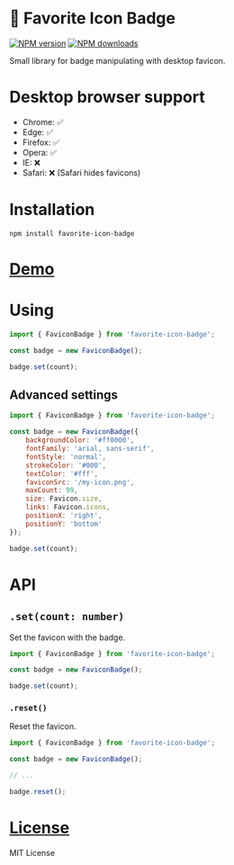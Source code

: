📛 Favorite Icon Badge
===================

[![NPM version](https://img.shields.io/npm/v/favorite-icon-badge.svg?style=flat)](https://www.npmjs.com/package/favorite-icon-badge)
[![NPM downloads](https://img.shields.io/npm/dm/favorite-icon-badge.svg?style=flat)](https://www.npmjs.com/package/favorite-icon-badge)

Small library for badge manipulating with desktop favicon.

# Desktop browser support
- Chrome: ✅
- Edge: ✅
- Firefox: ✅
- Opera: ✅
- IE: ❌
- Safari: ❌ (Safari hides favicons)

# Installation
`npm install favorite-icon-badge`

# [Demo](https://favorite-icon.github.io/examples/badge.html)

# Using
```js
import { FaviconBadge } from 'favorite-icon-badge';

const badge = new FaviconBadge();

badge.set(count);
```

## Advanced settings
```js
import { FaviconBadge } from 'favorite-icon-badge';

const badge = new FaviconBadge({
    backgroundColor: '#ff0000',
    fontFamily: 'arial, sans-serif',
    fontStyle: 'normal',
    strokeColor: '#000',
    textColor: '#fff',
    faviconSrc: '/my-icon.png',
    maxCount: 99,
    size: Favicon.size,
    links: Favicon.icons,
    positionX: 'right',
    positionY: 'bottom'
});

badge.set(count);
```

# API

## `.set(count: number)`
Set the favicon with the badge.

```js
import { FaviconBadge } from 'favorite-icon-badge';

const badge = new FaviconBadge();

badge.set(count);
```

### `.reset()`
Reset the favicon.

```js
import { FaviconBadge } from 'favorite-icon-badge';

const badge = new FaviconBadge();

// ...

badge.reset();
```

# [License](./LICENSE)
MIT License
